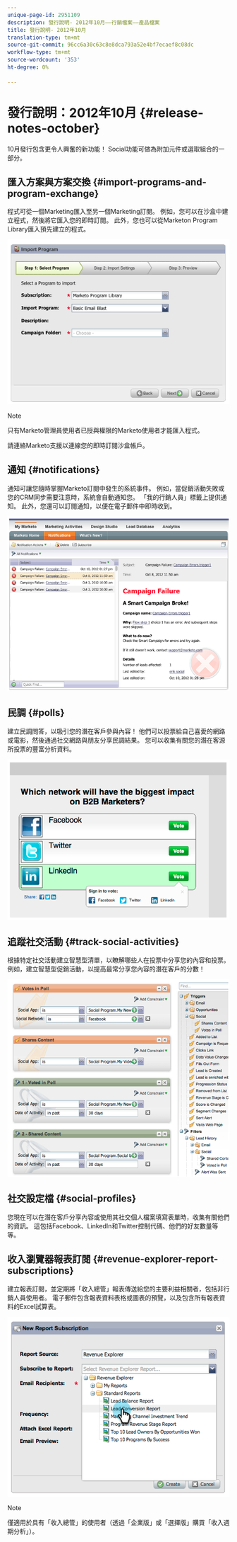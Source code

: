```yaml
---
unique-page-id: 2951109
description: 發行說明- 2012年10月——行銷檔案——產品檔案
title: 發行說明- 2012年10月
translation-type: tm+mt
source-git-commit: 96cc6a30c63c8e8dca793a52e4bf7ecaef8c08dc
workflow-type: tm+mt
source-wordcount: '353'
ht-degree: 0%

---
```



# 發行說明：2012年10月 {#release-notes-october}

10月發行包含更令人興奮的新功能！ Social功能可做為附加元件或選取組合的一部分。

## 匯入方案與方案交換 {#import-programs-and-program-exchange}

程式可從一個Marketing匯入至另一個Marketing訂閱。 例如，您可以在沙盒中建立程式，然後將它匯入您的即時訂閱。 此外，您也可以從Marketon Program Library匯入預先建立的程式。

![](assets/image2014-9-23-10-3a46-3a42.png)

>[!NOTE]
>
>只有Marketo管理員使用者已授與權限的Marketo使用者才能匯入程式。
>
>請連絡Marketo支援以連線您的即時訂閱沙盒帳戶。

## 通知 {#notifications}

通知可讓您隨時掌握Marketo訂閱中發生的系統事件。 例如，當促銷活動失敗或您的CRM同步需要注意時，系統會自動通知您。 「我的行銷人員」標籤上提供通知。 此外，您還可以訂閱通知，以便在電子郵件中即時收到。

![](assets/image2014-9-23-10-3a46-3a53.png)

## 民調 {#polls}

建立民調問答，以吸引您的潛在客戶參與內容！ 他們可以投票給自己喜愛的網路或電影，然後通過社交網路與朋友分享民調結果。 您可以收集有關您的潛在客源所投票的豐富分析資料。

![](assets/image2014-9-23-10-3a47-3a6.png)

## 追蹤社交活動 {#track-social-activities}

根據特定社交活動建立智慧型清單，以瞭解哪些人在投票中分享您的內容和投票。 例如，建立智慧型促銷活動，以提高最常分享您內容的潛在客戶的分數！

![](assets/image2014-9-23-10-3a47-3a20.png)

## 社交設定檔 {#social-profiles}

您現在可以在潛在客戶分享內容或使用其社交個人檔案填寫表單時，收集有關他們的資訊。 這包括Facebook、LinkedIn和Twitter控制代碼、他們的好友數量等等。

## 收入瀏覽器報表訂閱 {#revenue-explorer-report-subscriptions}

建立報表訂閱，並定期將「收入總管」報表傳送給您的主要利益相關者，包括非行銷人員使用者。 電子郵件包含報表資料表格或圖表的預覽，以及包含所有報表資料的Excel試算表。

![](assets/image2014-9-23-10-3a47-3a33.png)

>[!NOTE]
>
>僅適用於具有「收入總管」的使用者（透過「企業版」或「選擇版」購買「收入週期分析」）。

